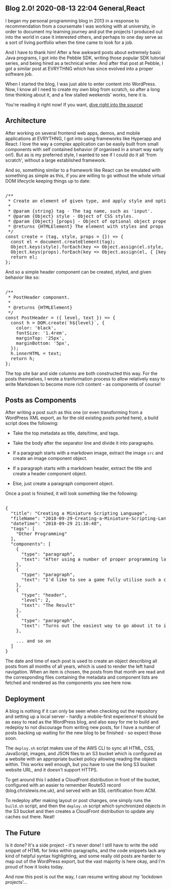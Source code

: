 Blog 2.0!
2020-08-13 22:04
General,React
---

I began my personal programming blog in 2013 in a response to recommendation
from a coursemate I was working with at university, in order to document my
learning journey and put the projects I produced out into the world in case it
interested others, and perhaps to one day serve as a sort of living portfolio
when the time came to look for a job.

And I have to thank him! After a few awkward posts about extremely basic Java
programs, I got into the Pebble SDK, writing those popular SDK tutorial series,
and being hired as a technical writer. And after that post at Pebble, I got a
similar post at EVRYTHNG which has since evolved into a proper software job.

When I started the blog, I was just able to enter content into WordPress. Now,
I know all I need to create my own blog from scratch, so after a long time
thinking about it, and a few stalled weekends' works, here it is.

You're reading it right now! If you want, <a href="https://github.com/C-D-Lewis/blog" target="_blank">dive right into the source!</a>

## Architecture

After working on several frontend web apps, demos, and mobile applications at
EVRYTHNG, I got into using frameworks like Hyperapp and React. I love the way
a complex application can be easily built from small components with self
contained behavior (if organised in a smart way early on!). But as is my
preferred style, I wanted to see if I could do it all 'from scratch', without
a large established framework.

And so, something similar to a framework like React can be emulated with
something as simple as this, if you are willing to go without the whole virtual
DOM lifecycle keeping things up to date:

<pre><div class="code-block">
/**
 * Create an element of given type, and apply style and optional properties.
 *
 * @param {string} tag - The tag name, such as 'input'.
 * @param {Object} style - Object of CSS styles.
 * @param {Object} [props] - Object of optional object properties.
 * @returns {HTMLElement} The element with styles and props applied.
 */
const create = (tag, style, props = {}) => {
  const el = document.createElement(tag);
  Object.keys(style).forEach(key => Object.assign(el.style, { [key]: style[key] }));
  Object.keys(props).forEach(key => Object.assign(el, { [key]: props[key] }));
  return el;
};
</div></pre>

And so a simple header component can be created, styled, and given behavior like
so:

<pre><div class="code-block">
/**
 * PostHeader component.
 *
 * @returns {HTMLElement}
 */
const PostHeader = ({ level, text }) => {
  const h = DOM.create(`h${level}`, {
    color: 'black',
    fontSize: '1.4rem',
    marginTop: '25px',
    marginBottom: '5px',
  });
  h.innerHTML = text;
  return h;
};
</div></pre>

The top site bar and side columns are both constructed this way. For the posts
themselves, I wrote a tranformation process to allow relatively easy to write
Markdown to become more rich content - as components of course!

## Posts as Components

After writing a post such as this one (or even transforming from a WordPress
XML export, as for the old existing posts ported here), a build script does the
following:

- Take the top metadata as title, date/time, and tags.

- Take the body after the separator line and divide it into paragraphs.

- If a paragraph starts with a markdown image, extract the image <code>src</code> and create an image component object.

- If a paragraph starts with a markdown header, extract the title and create a header component object.

- Else, just create a paragraph component object.

Once a post is finished, it will look something like the following:

<pre><div class="code-block">
{
  "title": "Creating a Miniature Scripting Language",
  "fileName": "2018-09-29-Creating-a-Miniature-Scripting-Language.md",
  "dateTime": "2018-09-29 21:10:48",
  "tags": [
    "Other Programming"
  ],
  "components": [
    {
      "type": "paragraph",
      "text": "After using a number of proper programming languages for various projects..."
    },
    {
      "type": "paragraph",
      "text": "I'd like to see a game fully utilise such a concept one day, but..."
    },
    {
      "type": "header",
      "level": 2,
      "text": "The Result"
    },
    {
      "type": "paragraph",
      "text": "Turns out the easiest way to go about it to is to use an existing language..."
    },

    ... and so on
  ]
}
</div></pre>

The date and time of each post is used to create an object describing all posts
from all months of all years, which is used to render the left hand navigation.
When an item is chosen, the posts from that month are read and the corresponding
files containing the metadata and component lists are fetched and rendered as
the components you see here now.

## Deployment

A blog is nothing if it can only be seen when checking out the repository and
setting up a local server - hardly a mobile-first experience! It should be as
easy to read as the WordPress blog, and also easy for me to build and redeploy
to not discourage from writing new posts, for I have a number of posts backing
up waiting for the new blog to be finished - so expect those soon.

The <code>deploy.sh</code> script makes use of the AWS CLI to sync all HTML,
CSS, JavaScript, images, and JSON files to an S3 bucket which is configured as a
website with an appropriate bucket policy allowing reading the objects within.
This works well enough, but you have to use the long S3 bucket website URL, and
it doesn't support HTTPS.

To get around this I added a CloudFront distribution in front of the bucket,
configured with an easier to remember Route53 record (blog.chrislewis.me.uk),
and served with an SSL certification from ACM.

To redeploy after making layout or post changes, one simply runs the
<code>build.sh</code> script, and then the <code>deploy.sh</code> script which
synchronized objects in the S3 bucket and then creates a CloudFront distribution
to update any caches out there. Neat!

## The Future

Is it done? It's a side project - it's never done! I still have to write the odd
snippet of HTML for links within paragraphs, and the code snippets lack any kind
of helpful syntax highlighting, and some really old posts are harder to map out
of the WordPress export, but the vast majority is here okay, and I'm proud of
how it looks today.

And now this post is out the way, I can resume writing about my
'lockdown projects'...
